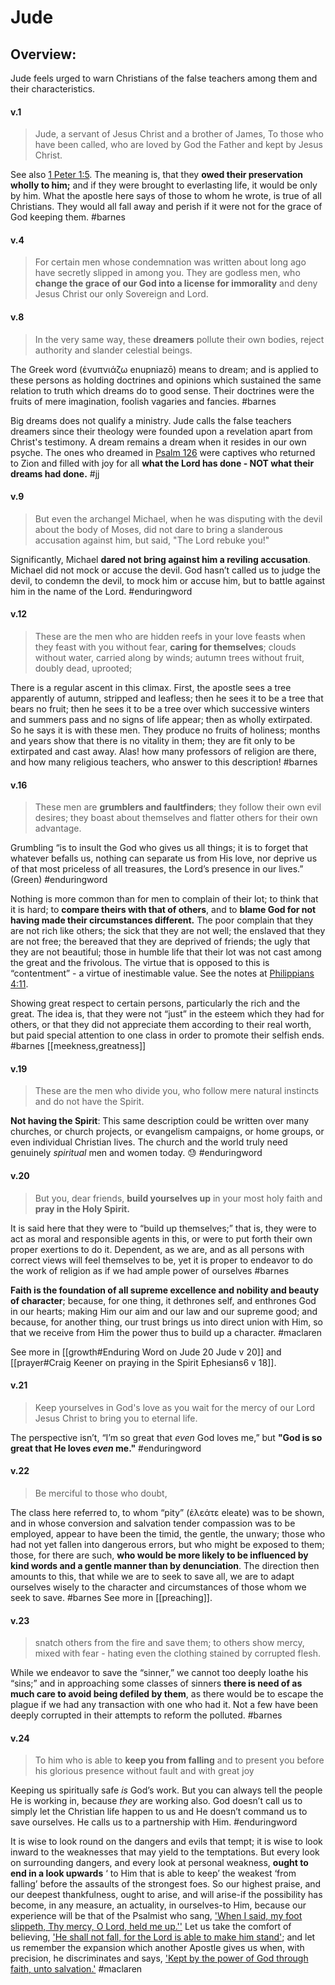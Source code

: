 # Jude

## Overview:
Jude feels urged to warn Christians of the false teachers among them and their characteristics.


#### v.1
>Jude, a servant of Jesus Christ and a brother of James,
>To those who have been called, who are loved by God the Father and kept by Jesus Christ.

See also [1 Peter 1:5](1Peter1#v.5). The meaning is, that they **owed their preservation wholly to him;** and if they were brought to everlasting life, it would be only by him. What the apostle here says of those to whom he wrote, is true of all Christians. They would all fall away and perish if it were not for the grace of God keeping them.
#barnes 

#### v.4
>For certain men whose condemnation was written about long ago have secretly slipped in among you. They are godless men, who **change the grace of our God into a license for immorality** and deny Jesus Christ our only Sovereign and Lord.

#### v.8
>In the very same way, these **dreamers** pollute their own bodies, reject authority and slander celestial beings.

The Greek word (ἐνυπνιάζω enupniazō) means to dream; and is applied to these persons as holding doctrines and opinions which sustained the same relation to truth which dreams do to good sense. Their doctrines were the fruits of mere imagination, foolish vagaries and fancies.
#barnes 

Big dreams does not qualify a ministry. Jude calls the false teachers dreamers since their theology were founded upon a revelation apart from Christ's testimony. A dream remains a dream when it resides in our own psyche. The ones who dreamed in [Psalm 126](Psalm126) were captives who returned to Zion and filled with joy for all **what the Lord has done - NOT what their dreams had done.**
#jj

#### v.9
>But even the archangel Michael, when he was disputing with the devil about the body of Moses, did not dare to bring a slanderous accusation against him, but said, "The Lord rebuke you!"

Significantly, Michael **dared not bring against him a reviling accusation**. Michael did not mock or accuse the devil. God hasn’t called us to judge the devil, to condemn the devil, to mock him or accuse him, but to battle against him in the name of the Lord.
#enduringword 

#### v.12
>These are the men who are hidden reefs in your love feasts when they feast with you without fear, **caring for themselves**; clouds without water, carried along by winds; autumn trees without fruit, doubly dead, uprooted;

There is a regular ascent in this climax. First, the apostle sees a tree apparently of autumn, stripped and leafless; then he sees it to be a tree that bears no fruit; then he sees it to be a tree over which successive winters and summers pass and no signs of life appear; then as wholly extirpated. So he says it is with these men. They produce no fruits of holiness; months and years show that there is no vitality in them; they are fit only to be extirpated and cast away. Alas! how many professors of religion are there, and how many religious teachers, who answer to this description!
#barnes 


#### v.16
>These men are **grumblers and faultfinders**; they follow their own evil desires; they boast about themselves and flatter others for their own advantage.

Grumbling “is to insult the God who gives us all things; it is to forget that whatever befalls us, nothing can separate us from His love, nor deprive us of that most priceless of all treasures, the Lord’s presence in our lives.” (Green)
#enduringword 

Nothing is more common than for men to complain of their lot; to think that it is hard; to **compare theirs with that of others**, and to **blame God for not having made their circumstances different.** The poor complain that they are not rich like others; the sick that they are not well; the enslaved that they are not free; the bereaved that they are deprived of friends; the ugly that they are not beautiful; those in humble life that their lot was not cast among the great and the frivolous. The virtue that is opposed to this is “contentment” - a virtue of inestimable value. See the notes at [Philippians 4:11](Philippians4#v.11).

Showing great respect to certain persons, particularly the rich and the great. The idea is, that they were not “just” in the esteem which they had for others, or that they did not appreciate them according to their real worth, but paid special attention to one class in order to promote their selfish ends.
#barnes [[meekness,greatness]]

#### v.19
>These are the men who divide you, who follow mere natural instincts and do not have the Spirit.

**Not having the Spirit**: This same description could be written over many churches, or church projects, or evangelism campaigns, or home groups, or even individual Christian lives. The church and the world truly need genuinely _spiritual_ men and women today. 😓
#enduringword 

#### v.20
>But you, dear friends, **build yourselves up** in your most holy faith and **pray in the Holy Spirit.**

It is said here that they were to “build up themselves;” that is, they were to act as moral and responsible agents in this, or were to put forth their own proper exertions to do it. Dependent, as we are, and as all persons with correct views will feel themselves to be, yet it is proper to endeavor to do the work of religion as if we had ample power of ourselves
#barnes 

**Faith is the foundation of all supreme excellence and nobility and beauty of character**; because, for one thing, it dethrones self, and enthrones God in our hearts; making Him our aim and our law and our supreme good; and because, for another thing, our trust brings us into direct union with Him, so that we receive from Him the power thus to build up a character.
#maclaren 

See more in [[growth#Enduring Word on Jude 20 Jude v 20]] and [[prayer#Craig Keener on praying in the Spirit Ephesians6 v 18]].


#### v.21
>Keep yourselves in God's love as you wait for the mercy of our Lord Jesus Christ to bring you to eternal life.

The perspective isn’t, “I’m so great that _even_ God loves me,” but **"God is so great that He loves _even_ me."**
#enduringword 

#### v.22
>Be merciful to those who doubt,

The class here referred to, to whom “pity” (ἐλεάτε eleate) was to be shown, and in whose conversion and salvation tender compassion was to be employed, appear to have been the timid, the gentle, the unwary; those who had not yet fallen into dangerous errors, but who might be exposed to them; those, for there are such, **who would be more likely to be influenced by kind words and a gentle manner than by denunciation**. The direction then amounts to this, that while we are to seek to save all, we are to adapt ourselves wisely to the character and circumstances of those whom we seek to save.
#barnes 
See more in [[preaching]].

#### v.23
>snatch others from the fire and save them; to others show mercy, mixed with fear - hating even the clothing stained by corrupted flesh.

While we endeavor to save the “sinner,” we cannot too deeply loathe his “sins;” and in approaching some classes of sinners **there is need of as much care to avoid being defiled by them**, as there would be to escape the plague if we had any transaction with one who had it. Not a few have been deeply corrupted in their attempts to reform the polluted.
#barnes 


#### v.24
>To him who is able to **keep you from falling** and to present you before his glorious presence without fault and with great joy

Keeping us spiritually safe _is_ God’s work. But you can always tell the people He is working in, because _they_ are working also. God doesn’t call us to simply let the Christian life happen to us and He doesn’t command us to save ourselves. He calls us to a partnership with Him.
#enduringword 

It is wise to look round on the dangers and evils that tempt; it is wise to look inward to the weaknesses that may yield to the temptations. But every look on surrounding dangers, and every look at personal weakness, **ought to end in a look upwards** ‘ to Him that is able to keep’ the weakest ‘from falling’ before the assaults of the strongest foes.
So our highest praise, and our deepest thankfulness, ought to arise, and will arise-if the possibility has become, in any measure, an actuality, in ourselves-to Him, because our experience will be that of the Psalmist who sang, ['When I said, my foot slippeth, Thy mercy, O Lord, held me up.''](Psalm94#v.18) Let us take the comfort of believing, ['He shall not fall, for the Lord is able to make him stand'](Romans14#v.4); and let us remember the expansion which another Apostle gives us when, with precision, he discriminates and says, ['Kept by the power of God through faith, unto salvation.'](1Peter1#v.4-5)
#maclaren 